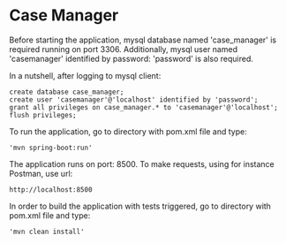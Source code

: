 # Case Manager

Before starting the application, mysql database named 'case_manager' is required running on port 3306.
Additionally, mysql user named 'casemanager' identified by password: 'password' is also required.

In a nutshell, after logging to mysql client:

    create database case_manager;
    create user 'casemanager'@'localhost' identified by 'password';
    grant all privileges on case_manager.* to 'casemanager'@'localhost';
    flush privileges;

To run the application, go to directory with pom.xml file and type:

    'mvn spring-boot:run'

The application runs on port: 8500. To make requests, using for instance Postman, use url:

    http://localhost:8500

In order to build the application with tests triggered, go to directory with pom.xml file and type:

    'mvn clean install'

